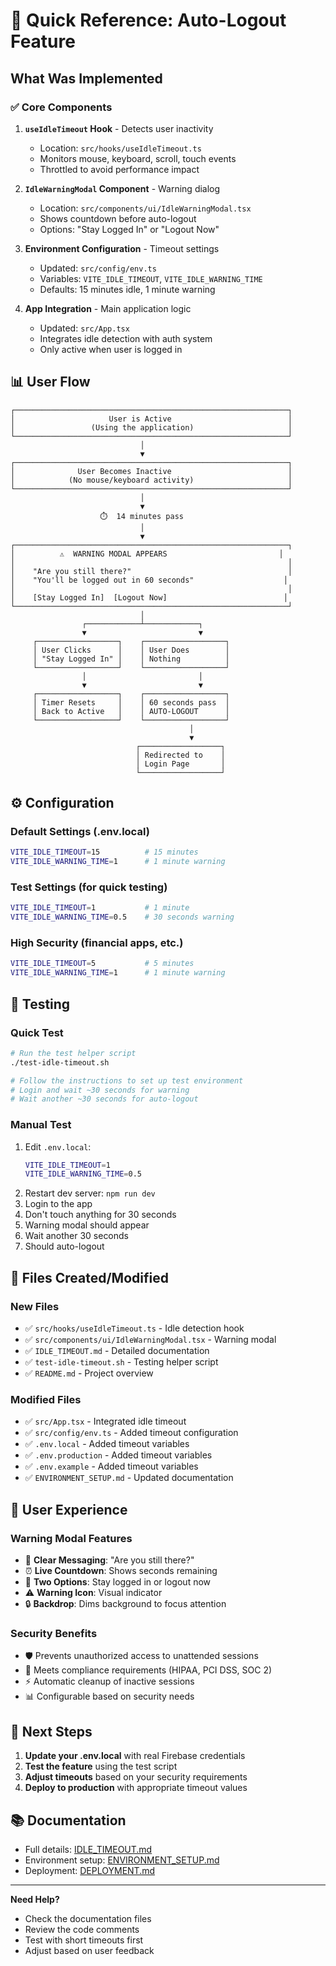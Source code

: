 # 🎯 Quick Reference: Auto-Logout Feature

## What Was Implemented

### ✅ Core Components

1. **`useIdleTimeout` Hook** - Detects user inactivity
   - Location: `src/hooks/useIdleTimeout.ts`
   - Monitors mouse, keyboard, scroll, touch events
   - Throttled to avoid performance impact

2. **`IdleWarningModal` Component** - Warning dialog
   - Location: `src/components/ui/IdleWarningModal.tsx`
   - Shows countdown before auto-logout
   - Options: "Stay Logged In" or "Logout Now"

3. **Environment Configuration** - Timeout settings
   - Updated: `src/config/env.ts`
   - Variables: `VITE_IDLE_TIMEOUT`, `VITE_IDLE_WARNING_TIME`
   - Defaults: 15 minutes idle, 1 minute warning

4. **App Integration** - Main application logic
   - Updated: `src/App.tsx`
   - Integrates idle detection with auth system
   - Only active when user is logged in

## 📊 User Flow

```
┌─────────────────────────────────────────────────────────────┐
│                     User is Active                          │
│                 (Using the application)                     │
└─────────────────────────────────────────────────────────────┘
                             │
                             ▼
┌─────────────────────────────────────────────────────────────┐
│              User Becomes Inactive                          │
│            (No mouse/keyboard activity)                     │
└─────────────────────────────────────────────────────────────┘
                             │
                             ▼
                    ⏱️  14 minutes pass
                             │
                             ▼
┌─────────────────────────────────────────────────────────────┐
│          ⚠️  WARNING MODAL APPEARS                         │
│                                                             │
│    "Are you still there?"                                   │
│    "You'll be logged out in 60 seconds"                    │
│                                                             │
│    [Stay Logged In]  [Logout Now]                          │
└─────────────────────────────────────────────────────────────┘
                             │
                ┌────────────┴────────────┐
                ▼                         ▼
     ┌──────────────────┐    ┌──────────────────┐
     │ User Clicks      │    │ User Does        │
     │ "Stay Logged In" │    │ Nothing          │
     └──────────────────┘    └──────────────────┘
                │                         │
                ▼                         ▼
     ┌──────────────────┐    ┌──────────────────┐
     │ Timer Resets     │    │ 60 seconds pass  │
     │ Back to Active   │    │ AUTO-LOGOUT      │
     └──────────────────┘    └──────────────────┘
                                        │
                                        ▼
                            ┌──────────────────┐
                            │ Redirected to    │
                            │ Login Page       │
                            └──────────────────┘
```

## ⚙️ Configuration

### Default Settings (.env.local)
```bash
VITE_IDLE_TIMEOUT=15          # 15 minutes
VITE_IDLE_WARNING_TIME=1      # 1 minute warning
```

### Test Settings (for quick testing)
```bash
VITE_IDLE_TIMEOUT=1           # 1 minute
VITE_IDLE_WARNING_TIME=0.5    # 30 seconds warning
```

### High Security (financial apps, etc.)
```bash
VITE_IDLE_TIMEOUT=5           # 5 minutes
VITE_IDLE_WARNING_TIME=1      # 1 minute warning
```

## 🧪 Testing

### Quick Test
```bash
# Run the test helper script
./test-idle-timeout.sh

# Follow the instructions to set up test environment
# Login and wait ~30 seconds for warning
# Wait another ~30 seconds for auto-logout
```

### Manual Test
1. Edit `.env.local`:
   ```bash
   VITE_IDLE_TIMEOUT=1
   VITE_IDLE_WARNING_TIME=0.5
   ```
2. Restart dev server: `npm run dev`
3. Login to the app
4. Don't touch anything for 30 seconds
5. Warning modal should appear
6. Wait another 30 seconds
7. Should auto-logout

## 📝 Files Created/Modified

### New Files
- ✅ `src/hooks/useIdleTimeout.ts` - Idle detection hook
- ✅ `src/components/ui/IdleWarningModal.tsx` - Warning modal
- ✅ `IDLE_TIMEOUT.md` - Detailed documentation
- ✅ `test-idle-timeout.sh` - Testing helper script
- ✅ `README.md` - Project overview

### Modified Files
- ✅ `src/App.tsx` - Integrated idle timeout
- ✅ `src/config/env.ts` - Added timeout configuration
- ✅ `.env.local` - Added timeout variables
- ✅ `.env.production` - Added timeout variables
- ✅ `.env.example` - Added timeout variables
- ✅ `ENVIRONMENT_SETUP.md` - Updated documentation

## 🎨 User Experience

### Warning Modal Features
- 🎯 **Clear Messaging**: "Are you still there?"
- ⏰ **Live Countdown**: Shows seconds remaining
- 🔘 **Two Options**: Stay logged in or logout now
- ⚠️ **Warning Icon**: Visual indicator
- 🔒 **Backdrop**: Dims background to focus attention

### Security Benefits
- 🛡️ Prevents unauthorized access to unattended sessions
- 🔐 Meets compliance requirements (HIPAA, PCI DSS, SOC 2)
- ⚡ Automatic cleanup of inactive sessions
- 📊 Configurable based on security needs

## 🚀 Next Steps

1. **Update your .env.local** with real Firebase credentials
2. **Test the feature** using the test script
3. **Adjust timeouts** based on your security requirements
4. **Deploy to production** with appropriate timeout values

## 📚 Documentation

- Full details: [IDLE_TIMEOUT.md](./IDLE_TIMEOUT.md)
- Environment setup: [ENVIRONMENT_SETUP.md](./ENVIRONMENT_SETUP.md)
- Deployment: [DEPLOYMENT.md](./DEPLOYMENT.md)

---

**Need Help?**
- Check the documentation files
- Review the code comments
- Test with short timeouts first
- Adjust based on user feedback
